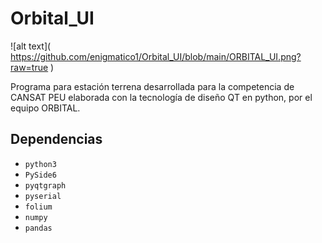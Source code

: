 # Orbital_UI
![alt text](<span> https://github.com/enigmatico1/Orbital_UI/blob/main/ORBITAL_UI.png?raw=true </span>) 

Programa para estación terrena desarrollada para la competencia de CANSAT PEU elaborada con la tecnología de diseño QT en python, por el equipo ORBITAL. 

## Dependencias 

- `python3` 
- `PySide6` 
- `pyqtgraph` 
- `pyserial` 
- `folium` 
- `numpy` 
- `pandas` 

